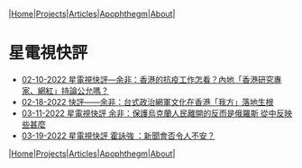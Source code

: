 |[Home](/README.md)|[Projects](/projects.md)|[Articles](/articles.md)|[Apophthegm](/apophthegm.md)|[About](/about.md)|

# 星電視快評

- [02-10-2022 星電視快評—余非：香港的抗疫工作怎看？內地「香港研究專家、網紅」持論公允嗎？](https://www.youtube.com/watch?v=8bj81RyGJWM)  
- [02-18-2022 快評——余非：台式政治網軍文化在香港「我方」落地生根](https://www.youtube.com/watch?v=iJ67qj5sDus)  
- [03-11-2022 星電視快評 余非：保護烏克蘭人民離開的反而是俄羅斯 從中反映些甚麼](https://www.youtube.com/watch?v=UrE48GX5X5c)  
- [03-19-2022 星電視快評 霍詠強 ：新聞會否令人不安？](https://www.youtube.com/watch?v=pAEd4EqLEts)  

|[Home](/README.md)|[Projects](/projects.md)|[Articles](/articles.md)|[Apophthegm](/apophthegm.md)|[About](/about.md)|
